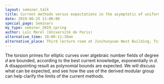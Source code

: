 ```yaml
---
layout: seminar_talk
title: Current methods versus expectations in the asymptotic of uniform boundedness
date: 2019-06-25 11:00:00
special_page: Seminars
my_type: seminar_2019_spring
author: Loïc Merel (Université de Paris)
alternative_time: 10:00-11:30am
alternative_place: Third lecture room at Jinchunyuan West Building, Tsinghua University
---
```


The torsion primes for elliptic curves over algebraic number fields of degree *d* are bounded,
according to the best current knowledge, exponentially in *d*.
A disappointing result as polynomial bounds are expected. We will discuss what can be expected,
and see how the use of the derived modular group can help clarify the limits of the current methods.
